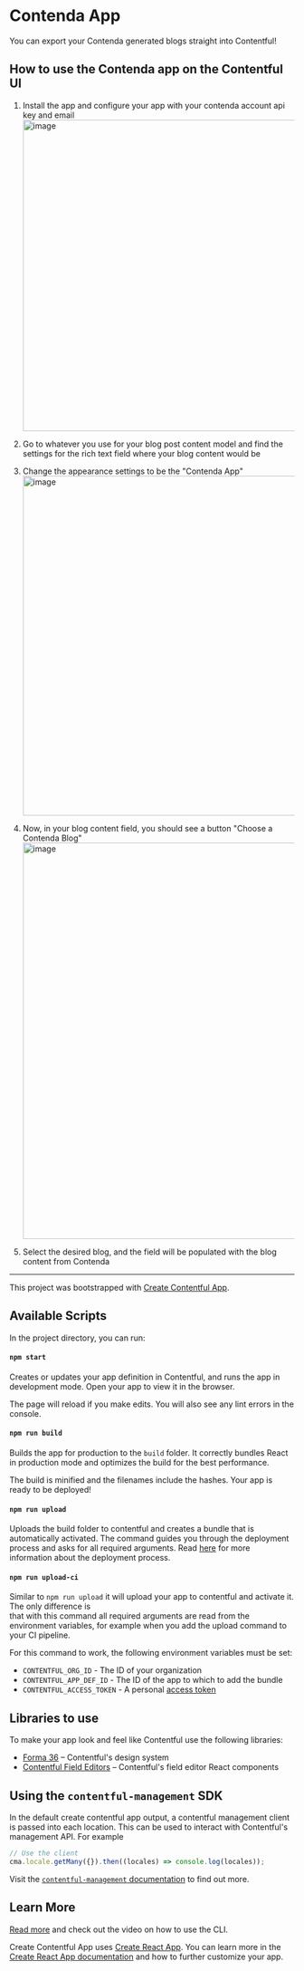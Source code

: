 # Contenda App
You can export your Contenda generated blogs straight into Contentful!

## How to use the Contenda app on the Contentful UI
1. Install the app and configure your app with your contenda account api key and email <img width="550" alt="image" src="https://user-images.githubusercontent.com/85570495/236056897-20d17fd3-3463-4f8f-b257-977a8ed7956b.png">
  
2. Go to whatever you use for your blog post content model and find the settings for the rich text field where your blog content would be
3. Change the appearance settings to be the "Contenda App" <img width="600" alt="image" src="https://user-images.githubusercontent.com/85570495/236057323-10d418bf-ec86-4a1e-a80f-b65883eb7a60.png">
  
4. Now, in your blog content field, you should see a button "Choose a Contenda Blog" <img width="700" alt="image" src="https://user-images.githubusercontent.com/85570495/236057541-02c428b8-4db6-4b50-9bbf-aace88a85bbb.png">

5. Select the desired blog, and the field will be populated with the blog content from Contenda

---

This project was bootstrapped with [Create Contentful App](https://github.com/contentful/create-contentful-app).


## Available Scripts

In the project directory, you can run:

#### `npm start`

Creates or updates your app definition in Contentful, and runs the app in development mode.
Open your app to view it in the browser.

The page will reload if you make edits.
You will also see any lint errors in the console.

#### `npm run build`

Builds the app for production to the `build` folder.
It correctly bundles React in production mode and optimizes the build for the best performance.

The build is minified and the filenames include the hashes.
Your app is ready to be deployed!

#### `npm run upload`

Uploads the build folder to contentful and creates a bundle that is automatically activated.
The command guides you through the deployment process and asks for all required arguments.
Read [here](https://www.contentful.com/developers/docs/extensibility/app-framework/create-contentful-app/#deploy-with-contentful) for more information about the deployment process.

#### `npm run upload-ci`

Similar to `npm run upload` it will upload your app to contentful and activate it. The only difference is  
that with this command all required arguments are read from the environment variables, for example when you add
the upload command to your CI pipeline.

For this command to work, the following environment variables must be set:

- `CONTENTFUL_ORG_ID` - The ID of your organization
- `CONTENTFUL_APP_DEF_ID` - The ID of the app to which to add the bundle
- `CONTENTFUL_ACCESS_TOKEN` - A personal [access token](https://www.contentful.com/developers/docs/references/content-management-api/#/reference/personal-access-tokens)

## Libraries to use

To make your app look and feel like Contentful use the following libraries:

- [Forma 36](https://f36.contentful.com/) – Contentful's design system
- [Contentful Field Editors](https://www.contentful.com/developers/docs/extensibility/field-editors/) – Contentful's field editor React components

## Using the `contentful-management` SDK

In the default create contentful app output, a contentful management client is
passed into each location. This can be used to interact with Contentful's
management API. For example

```js
// Use the client
cma.locale.getMany({}).then((locales) => console.log(locales));
```

Visit the [`contentful-management` documentation](https://www.contentful.com/developers/docs/extensibility/app-framework/sdk/#using-the-contentful-management-library)
to find out more.

## Learn More

[Read more](https://www.contentful.com/developers/docs/extensibility/app-framework/create-contentful-app/) and check out the video on how to use the CLI.

Create Contentful App uses [Create React App](https://create-react-app.dev/). You can learn more in the [Create React App documentation](https://facebook.github.io/create-react-app/docs/getting-started) and how to further customize your app.
